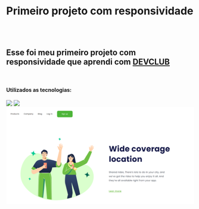 <h1>Primeiro projeto com responsividade</h1>
<br>
<br>
<h2>Esse foi meu primeiro projeto com responsividade que aprendi com <a href="https://rodolfomori.com.br/devclub/">DEVCLUB</a></h2>
<br>
<h4>Utilizados as tecnologias:</h4
<br>        
<img src="https://img.shields.io/badge/HTML5-E34F26?style=for-the-badge&logo=html5&logoColor=white">
<img src="https://img.shields.io/badge/CSS3-1572B6?style=for-the-badge&logo=css3&logoColor=white">

<img src="https://github.com/SidemarOliveira/Meu-primeiro-projeto--Resp.-01/blob/master/assets/figura01.png" widht:30px heigth:30px> 
